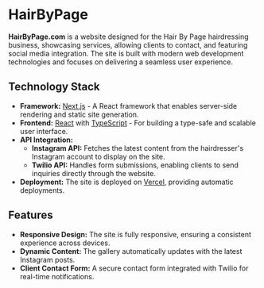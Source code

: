 # HairByPage

**HairByPage.com** is a website designed for the Hair By Page hairdressing business, showcasing services, allowing clients to contact, and featuring social media integration. The site is built with modern web development technologies and focuses on delivering a seamless user experience.

## Technology Stack

- **Framework:** [Next.js](https://nextjs.org/) - A React framework that enables server-side rendering and static site generation.
- **Frontend:** [React](https://reactjs.org/) with [TypeScript](https://www.typescriptlang.org/) - For building a type-safe and scalable user interface.
- **API Integration:**
  - **Instagram API:** Fetches the latest content from the hairdresser's Instagram account to display on the site.
  - **Twilio API:** Handles form submissions, enabling clients to send inquiries directly through the website.
- **Deployment:** The site is deployed on [Vercel](https://vercel.com/), providing automatic deployments.

## Features

- **Responsive Design:** The site is fully responsive, ensuring a consistent experience across devices.
- **Dynamic Content:** The gallery automatically updates with the latest Instagram posts.
- **Client Contact Form:** A secure contact form integrated with Twilio for real-time notifications.